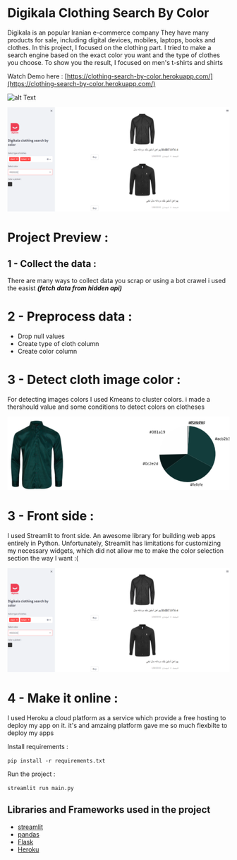 # Digikala Clothing Search By Color

Digikala is an popular Iranian e-commerce company They have many products for sale, including digital devices, mobiles, laptops, books and clothes. In this project, I focused on the clothing part. I tried to make a search engine based on the exact color you want and the type of clothes you choose. To show you the result, I focused on men's t-shirts and shirts 

Watch Demo here : [https://clothing-search-by-color.herokuapp.com/](https://clothing-search-by-color.herokuapp.com/)

![alt Text](https://github.com/meysamraz/digikala-clothing-search-by-color/blob/master/src/demo.gif)

<p><img src="src/preview.png" alt=""></p>


# Project Preview : 

## 1 - Collect the data : 
There are many ways to collect data you scrap or using a bot crawel i used the easist ***(fetch data from hidden api)*** 

# 2 - Preprocess data : 
- Drop null values 
- Create type of cloth column 
- Create color column  

# 3 - Detect cloth image color :
For detecting images colors I used Kmeans to cluster colors. i made a thershould value  and some conditions to detect colors on clotheses
<p><img src="src/color_detection.png" alt=""></p>


# 3 - Front side : 
I used Streamlit to front side. An awesome library for building web apps entirely in Python. Unfortunately, Streamlit has limitations for customizing my necessary widgets, which did not allow me to make the color selection section the way I want :(

<p><img src="src/preview.png" alt=""></p>

# 4 - Make it online :
I used Heroku a cloud platform as a service which provide a free hosting to deploy my app on it. it's and amzaing platform gave me so much flexbilte to deploy my apps


Install requirements :

```pip install -r requirements.txt```

Run the project :

```streamlit run main.py```

##  Libraries and Frameworks used in the project

- [streamlit](https://streamlit.io/)
- [pandas](https://pandas.pydata.org/)
- [Flask](https://flask.palletsprojects.com/)
- [Heroku](https://www.heroku.com/)
